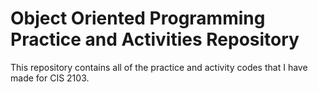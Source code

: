# Object Oriented Programming Practice and Activities Repository

This repository contains all of the practice and activity codes that I have made for CIS 2103.
